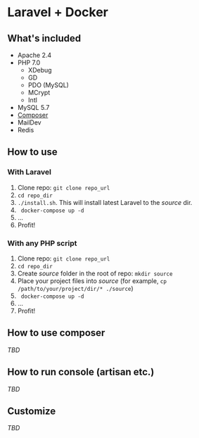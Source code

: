 Laravel + Docker
================

What's included
---------------

- Apache 2.4
- PHP 7.0
    - XDebug
    - GD
    - PDO (MySQL)
    - MCrypt
    - Intl
- MySQL 5.7
- [Composer](http://getcomposer.com)
- MailDev
- Redis

How to use
----------

### With **Laravel**

1. Clone repo: ```git clone repo_url```
1. ```cd repo_dir```
1. ```./install.sh```. This will install latest Laravel to the _source_ dir.
1. ``` docker-compose up -d```
1. ...
1. Profit!

### With **any** PHP script

1. Clone repo: ```git clone repo_url```
1. ```cd repo_dir```
1. Create _source_ folder in the root of repo: ```mkdir source```
1. Place your project files into _source_ (for example, ```cp /path/to/your/project/dir/* ./source```)
1. ``` docker-compose up -d```
1. ...
1. Profit!

How to use composer
-------------------

_TBD_

How to run console (artisan etc.)
---------------------------------

_TBD_

Customize
---------

_TBD_

